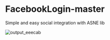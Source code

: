 # FacebookLogin-master
Simple and easy social integration with ASNE lib


![output_eeecab](https://cloud.githubusercontent.com/assets/12843976/15540970/b635cbe6-22a7-11e6-8962-c88d82cf3ffc.gif)
